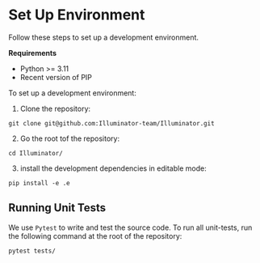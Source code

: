 # Set Up Environment
Follow these steps to set up a development environment.

**Requirements**
* Python >= 3.11
* Recent version of PIP

To set up a development environment:

1. Clone the repository:

```shell
git clone git@github.com:Illuminator-team/Illuminator.git
```

2. Go the root tof the repository:

```shell
cd Illuminator/
```

3. install the development dependencies in editable mode:

```shell 
pip install -e .e
```

## Running Unit Tests

We use `Pytest` to write and test the source code. To run all unit-tests, run the following command at the root of the repository:

```shell
pytest tests/
```

